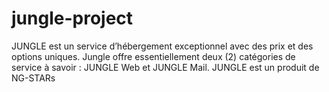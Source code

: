 # jungle-project
JUNGLE est un service d’hébergement exceptionnel avec des prix et
des options uniques. Jungle offre
essentiellement deux (2) catégories
de service à savoir :
JUNGLE Web et JUNGLE Mail.
JUNGLE est un produit de NG-STARs